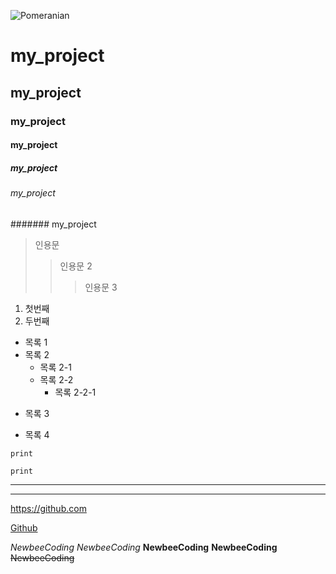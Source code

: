 ![Pomeranian](https://github.com/user-attachments/assets/8fb12b2a-84a4-465b-80ea-22fedb877861)
# my_project
## my_project
### my_project
#### my_project
##### my_project
###### my_project
####### my_project

> 인용문
> > 인용문 2
> > > 인용문 3

1. 첫번째
2. 두번째

* 목록 1
* 목록 2
  * 목록 2-1
  * 목록 2-2
    * 목록 2-2-1
   
+ 목록 3
- 목록 4

```
print
```
<pre><code>print</pre></code>
______
******
<https://github.com>

[Github](https://github.com)

*NewbeeCoding*
_NewbeeCoding_
**NewbeeCoding**
__NewbeeCoding__
~~NewbeeCoding~~
